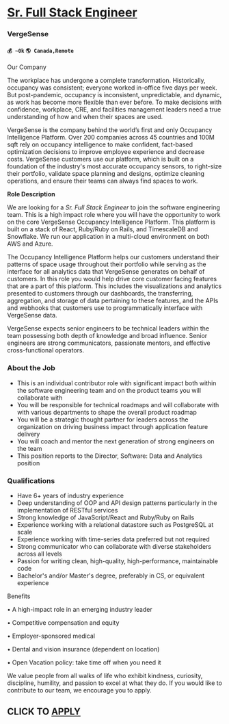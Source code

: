 # [Sr. Full Stack Engineer](https://www.remotewlb.com/apply/sr-full-stack-engineer-65007)  
### VergeSense  
#### `💰 ~0k` `🌎 Canada,Remote`  

Our Company

  

The workplace has undergone a complete transformation. Historically, occupancy was consistent; everyone worked in-office five days per week. But post-pandemic, occupancy is inconsistent, unpredictable, and dynamic, as work has become more flexible than ever before. To make decisions with confidence, workplace, CRE, and facilities management leaders need a true understanding of how and when their spaces are used.

  

VergeSense is the company behind the world’s first and only Occupancy Intelligence Platform. Over 200 companies across 45 countries and 100M sqft rely on occupancy intelligence to make confident, fact-based optimization decisions to improve employee experience and decrease costs. VergeSense customers use our platform, which is built on a foundation of the industry's most accurate occupancy sensors, to right-size their portfolio, validate space planning and designs, optimize cleaning operations, and ensure their teams can always find spaces to work.

  

 **Role Description**

  

We are looking for a _Sr. Full Stack Engineer_ to join the software engineering team. This is a high impact role where you will have the opportunity to work on the core VergeSense Occupancy Intelligence Platform. This platform is built on a stack of React, Ruby/Ruby on Rails, and TimescaleDB and Snowflake. We run our application in a multi-cloud environment on both AWS and Azure.

  

The Occupancy Intelligence Platform helps our customers understand their patterns of space usage throughout their portfolio while serving as the interface for all analytics data that VergeSense generates on behalf of customers. In this role you would help drive core customer facing features that are a part of this platform. This includes the visualizations and analytics presented to customers through our dashboards, the transferring, aggregation, and storage of data pertaining to these features, and the APIs and webhooks that customers use to programmatically interface with VergeSense data.

  

VergeSense expects senior engineers to be technical leaders within the team possessing both depth of knowledge and broad influence. Senior engineers are strong communicators, passionate mentors, and effective cross-functional operators.

### About the Job

  * This is an individual contributor role with significant impact both within the software engineering team and on the product teams you will collaborate with
  * You will be responsible for technical roadmaps and will collaborate with with various departments to shape the overall product roadmap
  * You will be a strategic thought partner for leaders across the organization on driving business impact through application feature delivery
  * You will coach and mentor the next generation of strong engineers on the team
  * This position reports to the Director, Software: Data and Analytics position

### Qualifications

  * Have 6+ years of industry experience
  * Deep understanding of OOP and API design patterns particularly in the implementation of RESTful services
  * Strong knowledge of JavaScript/React and Ruby/Ruby on Rails
  * Experience working with a relational datastore such as PostgreSQL at scale
  * Experience working with time-series data preferred but not required
  * Strong communicator who can collaborate with diverse stakeholders across all levels
  * Passion for writing clean, high-quality, high-performance, maintainable code
  * Bachelor's and/or Master's degree, preferably in CS, or equivalent experience

Benefits

  

• A high-impact role in an emerging industry leader

• Competitive compensation and equity

• Employer-sponsored medical

• Dental and vision insurance (dependent on location)

• Open Vacation policy: take time off when you need it

  

We value people from all walks of life who exhibit kindness, curiosity, discipline, humility, and passion to excel at what they do. If you would like to contribute to our team, we encourage you to apply.

  
## CLICK TO [APPLY](https://www.remotewlb.com/apply/sr-full-stack-engineer-65007)

